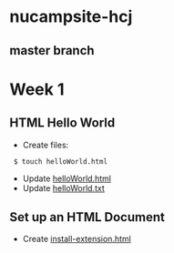 # nucampsite-hcj

## master branch

# Week 1

## HTML Hello World

- Create files:
```bash
 $ touch helloWorld.html
```
- Update [helloWorld.html](helloWorld.html)
- Update [helloWorld.txt](helloWorld.txt)

## Set up an HTML Document

- Create [install-extension.html](install-extension.html)